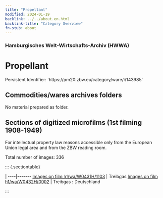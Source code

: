 ```yaml
---
title: "Propellant"
modified: 2024-01-19
backlink: ../../about.en.html
backlink-title: "Category Overview"
fn-stub: about
---
```


### Hamburgisches Welt-Wirtschafts-Archiv (HWWA)

# Propellant

<div class="hint">Persistent Identifier: `https://pm20.zbw.eu/category/ware/i/143985`</div>







## Commodities/wares archives folders





No material prepared as folder.



<a id="filmsections" />

## Sections of digitized microfilms (1st filming 1908-1949)

<p>For intellectual property law reasons accessible only from the European Union legal area and from the ZBW reading room.</p>



<p>Total number of images: 336</p>




::: {.sectiontable}

 | 
----|-------
<a class="btn" href="https://pm20.zbw.eu/film/h1/wa/W0431H/1103" rel="nofollow">Images on film h1/wa/W0431H/1103</a> | Treibgas
<a class="btn" href="https://pm20.zbw.eu/film/h1/wa/W0432H/0002" rel="nofollow">Images on film h1/wa/W0432H/0002</a> | Treibgas : Deutschland


:::
















